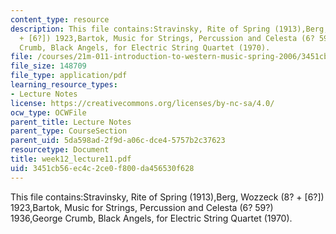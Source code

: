 ```yaml
---
content_type: resource
description: This file contains:Stravinsky, Rite of Spring (1913),Berg, Wozzeck (8?
  + [6?]) 1923,Bartok, Music for Strings, Percussion and Celesta (6? 59?) 1936,George
  Crumb, Black Angels, for Electric String Quartet (1970).
file: /courses/21m-011-introduction-to-western-music-spring-2006/3451cb56ec4c2ce0f800da456530f628_week12_lecture11.pdf
file_size: 148709
file_type: application/pdf
learning_resource_types:
- Lecture Notes
license: https://creativecommons.org/licenses/by-nc-sa/4.0/
ocw_type: OCWFile
parent_title: Lecture Notes
parent_type: CourseSection
parent_uid: 5da598ad-2f9d-a06c-dce4-5757b2c37623
resourcetype: Document
title: week12_lecture11.pdf
uid: 3451cb56-ec4c-2ce0-f800-da456530f628
---
```

This file contains:Stravinsky, Rite of Spring (1913),Berg, Wozzeck (8? + [6?]) 1923,Bartok, Music for Strings, Percussion and Celesta (6? 59?) 1936,George Crumb, Black Angels, for Electric String Quartet (1970).